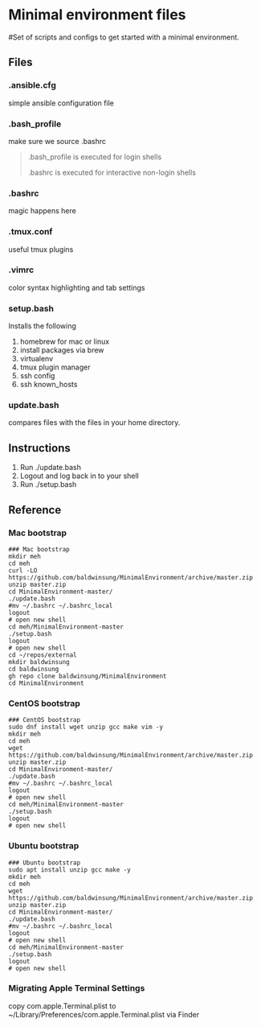 # Minimal environment files
#Set of scripts and configs to get started with a minimal environment. 

## Files
### .ansible.cfg
simple ansible configuration file

### .bash_profile
make sure we source .bashrc
> .bash_profile is executed for login shells
>  
> .bashrc is executed for interactive non-login shells

### .bashrc
magic happens here

### .tmux.conf
useful tmux plugins

### .vimrc
color syntax highlighting and tab settings

### setup.bash
Installs the following
>
1. homebrew for mac or linux
1. install packages via brew
1. virtualenv
1. tmux plugin manager
1. ssh config
1. ssh known_hosts

### update.bash
compares files with the files in your home directory. 

## Instructions

1. Run ./update.bash
1. Logout and log back in to your shell
1. Run ./setup.bash



## Reference

### Mac bootstrap
```
### Mac bootstrap
mkdir meh
cd meh
curl -LO https://github.com/baldwinsung/MinimalEnvironment/archive/master.zip
unzip master.zip
cd MinimalEnvironment-master/
./update.bash
#mv ~/.bashrc ~/.bashrc_local
logout
# open new shell
cd meh/MinimalEnvironment-master
./setup.bash
logout
# open new shell
cd ~/repos/external
mkdir baldwinsung
cd baldwinsung
gh repo clone baldwinsung/MinimalEnvironment
cd MinimalEnvironment
```

### CentOS bootstrap
```
### CentOS bootstrap
sudo dnf install wget unzip gcc make vim -y
mkdir meh
cd meh
wget https://github.com/baldwinsung/MinimalEnvironment/archive/master.zip
unzip master.zip
cd MinimalEnvironment-master/
./update.bash
#mv ~/.bashrc ~/.bashrc_local
logout
# open new shell
cd meh/MinimalEnvironment-master
./setup.bash
logout
# open new shell
```

### Ubuntu bootstrap
```
### Ubuntu bootstrap
sudo apt install unzip gcc make -y
mkdir meh
cd meh
wget https://github.com/baldwinsung/MinimalEnvironment/archive/master.zip
unzip master.zip
cd MinimalEnvironment-master/
./update.bash
#mv ~/.bashrc ~/.bashrc_local
logout
# open new shell
cd meh/MinimalEnvironment-master
./setup.bash
logout
# open new shell
```

### Migrating Apple Terminal Settings
copy com.apple.Terminal.plist to ~/Library/Preferences/com.apple.Terminal.plist via Finder
